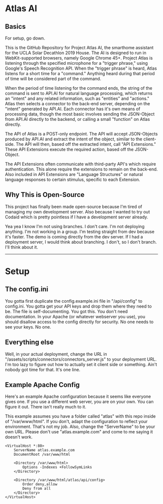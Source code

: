 # Atlas AI

## Basics

For setup, go down.

This is the GitHub Repository for Project Atlas AI, the smarthome assistant for the UCLA Solar Decathlon 2019 House. The AI is designed to run in WebKit-supported browsers, namely Google Chrome 45+. Project Atlas is listening through the specified microphone for a "trigger phrase," using Google's Speech Recognition API. When the "trigger phrase" is heard, Atlas listens for a short time for a "command." Anything heard during that period of time will be considered part of the command. 

When the period of time listening for the command ends, the string of the command is sent to API.AI for natural language processing, which returns an "intent" and any related information, such as "entities" and "actions." Atlas then selects a connector to the back-end server, depending on the "intent" generated by API.AI. Each connector has it's own means of processing data, though the most basic involves sending the JSON-Object from API.AI directly to the backend, or calling a small "function" on Atlas directly. 

The API of Atlas is a POST-only endpoint. The API will accept JSON-Objects produced by API.AI and extract the intent of the object, similar to the client-side. The API will then, based off the extracted intent, call "API Extensions." These API Extensions execute the required action, based off the JSON-Object. 

The API Extensions often communicate with third-party API's which require authentication. This alone require the extensions to remain on the back-end. Also included in API Extensions are "Language Structures" or natural language responses to certain stimulus, specific to each Extension. 

## Why This is Open-Source

This project has finally been made open-source because I'm tired of managing my own development server. Also because I wanted to try out Codaid which is pretty pointless if I have a development server already. 

Yea yea I know I'm not using branches. I don't care. I'm not deploying anything. I'm not working in a group. I'm testing straight from dev because it's faster. The demo is coming directly from the dev server. If I had a deployment server, I would think about branching. I don't, so I don't branch. I'll think about it.

--- 

# Setup

## The config.ini

You gotta first duplicate the config.example.ini file in "/api/config" to config.ini. You gotta get your API keys and drop them where they need to be. The file is self-documenting. You got this. You don't need documentation. In your Apache (or whatever webserver you use), you should disallow access to the config directly for security. No one needs to see your keys. No one.

## Everything else

Well, in your actual deployment, change the URL in "/assets/scripts/connectors/connectors_server.js" to your deployment URL. I'm too lazy to figure out how to actually set it client side or something. Ain't nobody got time for that. It's one line. 

## Example Apache Config

Here's an example Apache configuration because it seems like everyone gives one. If you use a different web server, you are on your own. You can figure it out. There isn't really much to it.

This example assumes you have a folder called "atlas" with this repo inside of "/var/www/html". If you don't, adapt the configuration to reflect your environment. That's not my job. Also, change the "ServerName" to be your own URL. Please don't use "atlas.example.com" and come to me saying it doesn't work. 

```
<VirtualHost *:80>
    ServerName atlas.example.com
    DocumentRoot /var/www/html

    <Directory /var/www/html>
        Options -Indexes +FollowSymLinks
    </Directory>

    <Directory /var/www/html/atlas/api/config>
        Order deny,allow
        Deny from all
    </Directory>
</VirtualHost>
```